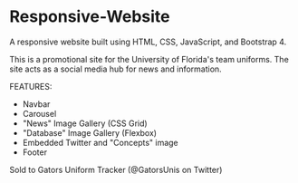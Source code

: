 # Responsive-Website
A responsive website built using HTML, CSS, JavaScript, and Bootstrap 4. 

This is a promotional site for the University of Florida's team uniforms.  The site acts as a social media hub for news and information.


FEATURES:
- Navbar
- Carousel
- "News" Image Gallery (CSS Grid)
- "Database" Image Gallery (Flexbox)
- Embedded Twitter and "Concepts" image
- Footer

Sold to Gators Uniform Tracker (@GatorsUnis on Twitter)
